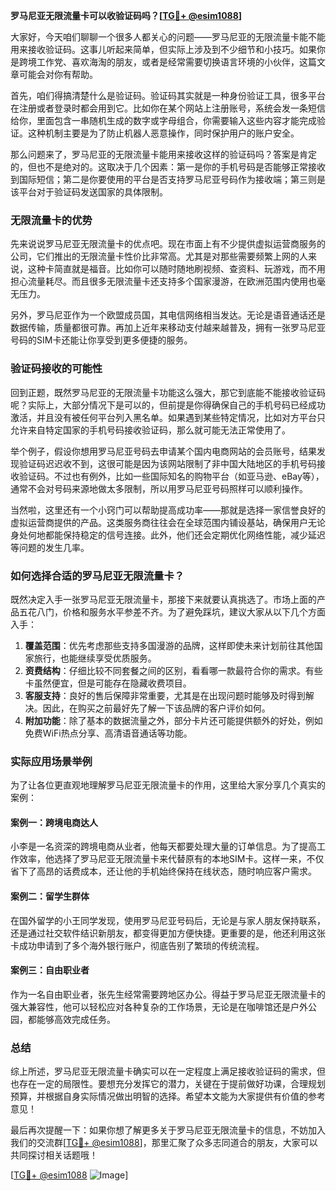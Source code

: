 **罗马尼亚无限流量卡可以收验证码吗？[[TG💪+ @esim1088](https://t.me/s/esim1088)]**

大家好，今天咱们聊聊一个很多人都关心的问题——罗马尼亚的无限流量卡能不能用来接收验证码。这事儿听起来简单，但实际上涉及到不少细节和小技巧。如果你是跨境工作党、喜欢海淘的朋友，或者是经常需要切换语言环境的小伙伴，这篇文章可能会对你有帮助。

首先，咱们得搞清楚什么是验证码。验证码其实就是一种身份验证工具，很多平台在注册或者登录时都会用到它。比如你在某个网站上注册账号，系统会发一条短信给你，里面包含一串随机生成的数字或字母组合，你需要输入这些内容才能完成验证。这种机制主要是为了防止机器人恶意操作，同时保护用户的账户安全。

那么问题来了，罗马尼亚的无限流量卡能用来接收这样的验证码吗？答案是肯定的，但也不是绝对的。这取决于几个因素：第一是你的手机号码是否能够正常接收到国际短信；第二是你要使用的平台是否支持罗马尼亚号码作为接收端；第三则是该平台对于验证码发送国家的具体限制。

### 无限流量卡的优势

先来说说罗马尼亚无限流量卡的优点吧。现在市面上有不少提供虚拟运营商服务的公司，它们推出的无限流量卡性价比非常高。尤其是对那些需要频繁上网的人来说，这种卡简直就是福音。比如你可以随时随地刷视频、查资料、玩游戏，而不用担心流量耗尽。而且很多无限流量卡还支持多个国家漫游，在欧洲范围内使用也毫无压力。

另外，罗马尼亚作为一个欧盟成员国，其电信网络相当发达。无论是语音通话还是数据传输，质量都很可靠。再加上近年来移动支付越来越普及，拥有一张罗马尼亚号码的SIM卡还能让你享受到更多便捷的服务。

### 验证码接收的可能性

回到正题，既然罗马尼亚的无限流量卡功能这么强大，那它到底能不能接收验证码呢？实际上，大部分情况下是可以的，但前提是你得确保自己的手机号码已经成功激活，并且没有被任何平台列入黑名单。如果遇到某些特定情况，比如对方平台只允许来自特定国家的手机号码接收验证码，那么就可能无法正常使用了。

举个例子，假设你想用罗马尼亚号码去申请某个国内电商网站的会员账号，结果发现验证码迟迟收不到，这很可能是因为该网站限制了非中国大陆地区的手机号码接收验证码。不过也有例外，比如一些国际知名的购物平台（如亚马逊、eBay等），通常不会对号码来源地做太多限制，所以用罗马尼亚号码照样可以顺利操作。

当然啦，这里还有一个小窍门可以帮助提高成功率——那就是选择一家信誉良好的虚拟运营商提供的产品。这类服务商往往会在全球范围内铺设基站，确保用户无论身处何地都能保持稳定的信号连接。此外，他们还会定期优化网络性能，减少延迟等问题的发生几率。

### 如何选择合适的罗马尼亚无限流量卡？

既然决定入手一张罗马尼亚无限流量卡，那接下来就要认真挑选了。市场上面的产品五花八门，价格和服务水平参差不齐。为了避免踩坑，建议大家从以下几个方面入手：

1. **覆盖范围**：优先考虑那些支持多国漫游的品牌，这样即使未来计划前往其他国家旅行，也能继续享受优质服务。
2. **资费结构**：仔细比较不同套餐之间的区别，看看哪一款最符合你的需求。有些卡虽然便宜，但是可能存在隐藏收费项目。
3. **客服支持**：良好的售后保障非常重要，尤其是在出现问题时能够及时得到解决。因此，在购买之前最好先了解一下该品牌的客户评价如何。
4. **附加功能**：除了基本的数据流量之外，部分卡片还可能提供额外的好处，例如免费WiFi热点分享、高清语音通话等功能。

### 实际应用场景举例

为了让各位更直观地理解罗马尼亚无限流量卡的作用，这里给大家分享几个真实的案例：

#### 案例一：跨境电商达人
小李是一名资深的跨境电商从业者，他每天都要处理大量的订单信息。为了提高工作效率，他选择了罗马尼亚无限流量卡来代替原有的本地SIM卡。这样一来，不仅省下了高昂的话费成本，还让他的手机始终保持在线状态，随时响应客户需求。

#### 案例二：留学生群体
在国外留学的小王同学发现，使用罗马尼亚号码后，无论是与家人朋友保持联系，还是通过社交软件结识新朋友，都变得更加方便快捷。更重要的是，他还利用这张卡成功申请到了多个海外银行账户，彻底告别了繁琐的传统流程。

#### 案例三：自由职业者
作为一名自由职业者，张先生经常需要跨地区办公。得益于罗马尼亚无限流量卡的强大兼容性，他可以轻松应对各种复杂的工作场景，无论是在咖啡馆还是户外公园，都能够高效完成任务。

### 总结

综上所述，罗马尼亚无限流量卡确实可以在一定程度上满足接收验证码的需求，但也存在一定的局限性。要想充分发挥它的潜力，关键在于提前做好功课，合理规划预算，并根据自身实际情况做出明智的选择。希望本文能为大家提供有价值的参考意见！

最后再次提醒一下：如果你想了解更多关于罗马尼亚无限流量卡的信息，不妨加入我们的交流群[[TG💪+ @esim1088](https://t.me/s/esim1088)]，那里汇聚了众多志同道合的朋友，大家可以共同探讨相关话题哦！ 

[[TG💪+ @esim1088](https://t.me/s/esim1088) ![Image](https://i.postimg.cc/4NQfJmqS/Snipaste-2025-05-13-00-14-12.png)]